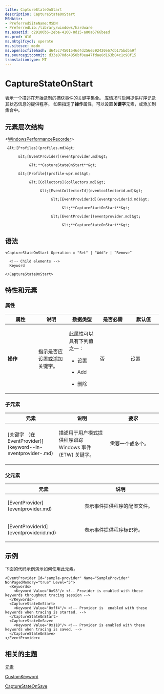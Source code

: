 ```yaml
---
title: CaptureStateOnStart
description: CaptureStateOnStart
MSHAttr:
- PreferredSiteName:MSDN
- PreferredLib:/library/windows/hardware
ms.assetid: c29100b6-2eba-4100-8d15-a80a6766beed
ms.prod: W10
ms.mktglfcycl: operate
ms.sitesec: msdn
ms.openlocfilehash: d645c74501546d4d256e592420e67cb175bdba9f
ms.sourcegitcommit: d33e870dc4850bf0ea47fdae0d163b04c1c90f15
translationtype: MT
---
```

# <a name="capturestateonstart"></a>CaptureStateOnStart


表示一个描述在开始录制的捕获事件的关键字集合。 库请求时启用提供程序记录其状态信息的提供程序。 如果指定了**操作**属性，可以设置**关键字**元素，或添加到集合中。

## <a name="element-hierarchy"></a>元素层次结构


&lt;[WindowsPerformanceRecorder](windowsperformancerecorder.md)&gt;

     &lt;[Profiles](profiles.md)&gt;

          &lt;[EventProvider](eventprovider.md)&gt;

               &lt;**CaptureStateOnStart**&gt;

          &lt;[Profile](profile-wpr.md)&gt;

               &lt;[Collectors](collectors.md)&gt;

                    &lt;[EventCollectorId](eventcollectorid.md)&gt;

                         &lt;[EventProviderId](eventproviderid.md)&gt;

                              &lt;**CaptureStartOnStart**&gt;

                         &lt;[EventProvider](eventprovider.md)&gt;

                              &lt;**CaptureStateOnStart**&gt;

## <a name="syntax"></a>语法


``` syntax
<CaptureStateOnStart Operation = "Set" | "Add"> | “Remove”

  <!-- Child elements -->
  Keyword

</CaptureStateOnStart>
```

## <a name="attributes-and-elements"></a>特性和元素


### <a name="attributes"></a>属性

<table>
<colgroup>
<col width="20%" />
<col width="20%" />
<col width="20%" />
<col width="20%" />
<col width="20%" />
</colgroup>
<thead>
<tr class="header">
<th>属性</th>
<th>说明</th>
<th>数据类型</th>
<th>是否必需</th>
<th>默认值</th>
</tr>
</thead>
<tbody>
<tr class="odd">
<td><p><strong>操作</strong></p></td>
<td><p>指示是否应设置或添加关键字。</p></td>
<td><p>此属性可以具有下列值之一︰</p>
<ul>
<li><p>设置</p></li>
<li><p>Add</p></li>
<li><p>删除</p></li>
</ul></td>
<td><p>否</p></td>
<td><p>设置</p></td>
</tr>
</tbody>
</table>

 

### <a name="child-elements"></a>子元素

<table>
<colgroup>
<col width="33%" />
<col width="33%" />
<col width="33%" />
</colgroup>
<thead>
<tr class="header">
<th>元素</th>
<th>说明</th>
<th>要求</th>
</tr>
</thead>
<tbody>
<tr class="odd">
<td><p>[关键字 （在 EventProvider)](keyword--in-eventprovider-.md)</p></td>
<td><p>描述用于用户模式提供程序跟踪 Windows 事件 (ETW) 关键字。</p></td>
<td><p>需要一个或多个。</p></td>
</tr>
</tbody>
</table>

 

### <a name="parent-elements"></a>父元素

<table>
<colgroup>
<col width="50%" />
<col width="50%" />
</colgroup>
<thead>
<tr class="header">
<th>元素</th>
<th>说明</th>
</tr>
</thead>
<tbody>
<tr class="odd">
<td><p>[EventProvider](eventprovider.md)</p></td>
<td><p>表示事件提供程序的配置文件。</p></td>
</tr>
<tr class="even">
<td><p>[EventProviderId](eventproviderid.md)</p></td>
<td><p>表示事件提供程序标识符。</p></td>
</tr>
</tbody>
</table>

 

## <a name="example"></a>示例


下面的代码示例演示如何使用此元素。

``` syntax
<EventProvider Id="sample-provider" Name="SampleProvider" NonPagedMemory="true" Level="5">
  <Keywords>
    <Keyword Value="0x98"/> <!-- Provider is enabled with these keywords throughout tracing session -->
  </Keywords>
  <CaptureStateOnStart>
    <Keyword Value="0xff4"/> <!-- Provider is  enabled with these keywords when tracing is started. -->
  </CaptureStateOnStart>
  <CaptureStateOnSave>
    <Keyword Value="0x118"/> <!-- Provider is enabled with these keywords when tracing is saved. -->
  </CaptureStateOnSave>
</EventProvider>
```

## <a name="related-topics"></a>相关的主题


[元素](elements.md)

[CustomKeyword](customkeyword.md)

[CaptureStateOnSave](capturestateonsave.md)

 

 







